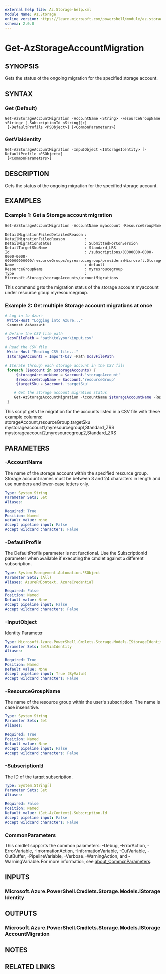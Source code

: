 ```yaml
---
external help file: Az.Storage-help.xml
Module Name: Az.Storage
online version: https://learn.microsoft.com/powershell/module/az.storage/get-azstorageaccountmigration
schema: 2.0.0
---
```


# Get-AzStorageAccountMigration

## SYNOPSIS
Gets the status of the ongoing migration for the specified storage account.

## SYNTAX

### Get (Default)
```
Get-AzStorageAccountMigration -AccountName <String> -ResourceGroupName <String> [-SubscriptionId <String[]>]
 [-DefaultProfile <PSObject>] [<CommonParameters>]
```

### GetViaIdentity
```
Get-AzStorageAccountMigration -InputObject <IStorageIdentity> [-DefaultProfile <PSObject>]
 [<CommonParameters>]
```

## DESCRIPTION
Gets the status of the ongoing migration for the specified storage account.

## EXAMPLES

### Example 1: Get a Storage account migration
```powershell
Get-AzStorageAccountMigration -AccountName myaccount -ResourceGroupName myresroucegroup
```

```output
DetailMigrationFailedDetailedReason :
DetailMigrationFailedReason         :
DetailMigrationStatus               : SubmittedForConversion
DetailTargetSkuName                 : Standard_LRS
Id                                  : /subscriptions/00000000-0000-0000-0000-000000000000/resourceGroups/myresroucegroup/providers/Microsoft.Storage/storageAccounts/myaccount/accountMigrations/default
Name                                : default
ResourceGroupName                   : myresroucegroup
Type                                : Microsoft.Storage/storageAccounts/accountMigrations
```

This command gets the migration status of the storage account myaccount under resource group myresourcegroup.

### Example 2: Get multiple Storage account migrations at once
```powershell
# Log in to Azure 
 Write-Host "Logging into Azure..." 
 Connect-AzAccount 

# Define the CSV file path 
 $csvFilePath = "path\to\your\input.csv"

# Read the CSV file 
 Write-Host "Reading CSV file..." 
 $storageAccounts = Import-Csv -Path $csvFilePath 

# Iterate through each storage account in the CSV file 
 foreach ($account in $storageAccounts) { 
     $storageAccountName = $account.'storageAccount' 
     $resourceGroupName = $account.'resourceGroup' 
     $targetSku = $account.'targetSku' 

	# Get the storage account migration status 
	Get-AzStorageAccountMigration -AccountName $storageAccountName -ResourceGroupName $resourceGroupName  | ft ResourceGroupName,@{Name="StorageAccountName"; Expression={$storageAccountName}},DetailMigrationStatus,DetailTargetSkuName
 }
```
This script gets the migration for the accounts listed in a CSV file with these example columns:  
storageAccount,resourceGroup,targetSku 
mystorageaccount1,myresourcegroup1,Standard_ZRS 
mystorageaccount2,myresourcegroup2,Standard_ZRS

## PARAMETERS

### -AccountName
The name of the storage account within the specified resource group.
Storage account names must be between 3 and 24 characters in length and use numbers and lower-case letters only.

```yaml
Type: System.String
Parameter Sets: Get
Aliases:

Required: True
Position: Named
Default value: None
Accept pipeline input: False
Accept wildcard characters: False
```

### -DefaultProfile
The DefaultProfile parameter is not functional.
Use the SubscriptionId parameter when available if executing the cmdlet against a different subscription.

```yaml
Type: System.Management.Automation.PSObject
Parameter Sets: (All)
Aliases: AzureRMContext, AzureCredential

Required: False
Position: Named
Default value: None
Accept pipeline input: False
Accept wildcard characters: False
```

### -InputObject
Identity Parameter

```yaml
Type: Microsoft.Azure.PowerShell.Cmdlets.Storage.Models.IStorageIdentity
Parameter Sets: GetViaIdentity
Aliases:

Required: True
Position: Named
Default value: None
Accept pipeline input: True (ByValue)
Accept wildcard characters: False
```

### -ResourceGroupName
The name of the resource group within the user's subscription.
The name is case insensitive.

```yaml
Type: System.String
Parameter Sets: Get
Aliases:

Required: True
Position: Named
Default value: None
Accept pipeline input: False
Accept wildcard characters: False
```

### -SubscriptionId
The ID of the target subscription.

```yaml
Type: System.String[]
Parameter Sets: Get
Aliases:

Required: False
Position: Named
Default value: (Get-AzContext).Subscription.Id
Accept pipeline input: False
Accept wildcard characters: False
```

### CommonParameters
This cmdlet supports the common parameters: -Debug, -ErrorAction, -ErrorVariable, -InformationAction, -InformationVariable, -OutVariable, -OutBuffer, -PipelineVariable, -Verbose, -WarningAction, and -WarningVariable. For more information, see [about_CommonParameters](http://go.microsoft.com/fwlink/?LinkID=113216).

## INPUTS

### Microsoft.Azure.PowerShell.Cmdlets.Storage.Models.IStorageIdentity

## OUTPUTS

### Microsoft.Azure.PowerShell.Cmdlets.Storage.Models.IStorageAccountMigration

## NOTES

## RELATED LINKS
